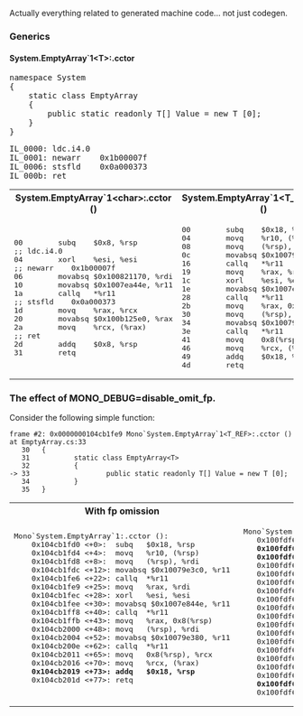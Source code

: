 Actually everything related to generated machine code... not just codegen.

### Generics

#### System.EmptyArray`1\<T\>:.cctor

<pre>
namespace System
{
	static class EmptyArray<T>
	{
		public static readonly T[] Value = new T [0];
	}
}
</pre>

<pre>
IL_0000: ldc.i4.0
IL_0001: newarr    0x1b00007f
IL_0006: stsfld    0x0a000373
IL_000b: ret
</pre>

<table>
<tr><th>System.EmptyArray`1&ltchar&gt:.cctor ()</th><th>System.EmptyArray`1&ltT_REF&gt:.cctor ()</th></tr>
<tr><td>
<pre>
00        subq    $0x8, %rsp
;; ldc.i4.0
04        xorl    %esi, %esi
;; newarr    0x1b00007f
06        movabsq $0x100821170, %rdi
10        movabsq $0x1007ea44e, %r11
1a        callq   *%r11
;; stsfld    0x0a000373
1d        movq    %rax, %rcx
20        movabsq $0x100b125e0, %rax
2a        movq    %rcx, (%rax)
;; ret
2d        addq    $0x8, %rsp
31        retq
</pre>
</td><td>
<pre>
00        subq    $0x18, %rsp
04        movq    %r10, (%rsp)
08        movq    (%rsp), %rdi
0c        movabsq $0x10079e3c0, %r11
16        callq   *%r11
19        movq    %rax, %rdi
1c        xorl    %esi, %esi
1e        movabsq $0x1007ea44e, %r11
28        callq   *%r11
2b        movq    %rax, 0x8(%rsp)
30        movq    (%rsp), %rdi
34        movabsq $0x10079e380, %r11
3e        callq   *%r11
41        movq    0x8(%rsp), %rcx
46        movq    %rcx, (%rax)
49        addq    $0x18, %rsp
4d        retq
</pre>
</td></tr></table>

### The effect of MONO_DEBUG=disable_omit_fp.

Consider the following simple function:
```
frame #2: 0x0000000104cb1fe9 Mono`System.EmptyArray`1<T_REF>:.cctor () at EmptyArray.cs:33
   30   {
   31           static class EmptyArray<T>
   32           {
-> 33                   public static readonly T[] Value = new T [0];
   34           }
   35   }
 ```
<table>
<tr><th>With fp omission</th><th>Without fp omission</th>
<tr><td>
<pre>
Mono`System.EmptyArray`1<T_REF>:.cctor ():
    0x104cb1fd0 <+0>:  subq   $0x18, %rsp
    0x104cb1fd4 <+4>:  movq   %r10, (%rsp)
    0x104cb1fd8 <+8>:  movq   (%rsp), %rdi
    0x104cb1fdc <+12>: movabsq $0x10079e3c0, %r11
    0x104cb1fe6 <+22>: callq  *%r11
    0x104cb1fe9 <+25>: movq   %rax, %rdi
    0x104cb1fec <+28>: xorl   %esi, %esi
    0x104cb1fee <+30>: movabsq $0x1007e844e, %r11
    0x104cb1ff8 <+40>: callq  *%r11
    0x104cb1ffb <+43>: movq   %rax, 0x8(%rsp)
    0x104cb2000 <+48>: movq   (%rsp), %rdi
    0x104cb2004 <+52>: movabsq $0x10079e380, %r11
    0x104cb200e <+62>: callq  *%r11
    0x104cb2011 <+65>: movq   0x8(%rsp), %rcx
    0x104cb2016 <+70>: movq   %rcx, (%rax)
    <b>0x104cb2019 <+73>: addq   $0x18, %rsp</b>
    0x104cb201d <+77>: retq
 </pre>
 </td><td>
 <pre>
 Mono`System.EmptyArray`1<T_REF>:.cctor ():
    0x100fdf660 <+0>:  pushq  %rbp
    <b>0x100fdf661 <+1>:  movq   %rsp, %rbp
    0x100fdf664 <+4>:  subq   $0x10, %rsp</b>
    0x100fdf668 <+8>:  movq   %r10, -0x8(%rbp)
    0x100fdf66c <+12>: movq   -0x8(%rbp), %rdi
    0x100fdf670 <+16>: movabsq $0x10079e3c0, %r11
    0x100fdf67a <+26>: callq  *%r11
    0x100fdf67d <+29>: movq   %rax, %rdi
    0x100fdf680 <+32>: xorl   %esi, %esi
    0x100fdf682 <+34>: movabsq $0x1007e93ce, %r11
    0x100fdf68c <+44>: callq  *%r11
    0x100fdf68f <+47>: movq   %rax, -0x10(%rbp)
    0x100fdf693 <+51>: movq   -0x8(%rbp), %rdi
    0x100fdf697 <+55>: movabsq $0x10079e380, %r11
    0x100fdf6a1 <+65>: callq  *%r11
    0x100fdf6a4 <+68>: movq   -0x10(%rbp), %rcx
    0x100fdf6a8 <+72>: movq   %rcx, (%rax)    
    <b>0x100fdf6ab <+75>: leave</b>
    0x100fdf6ac <+76>: retq
</pre>
</td></table> 
